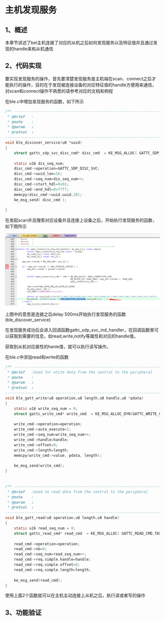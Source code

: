 # 主机发现服务

## 1、概述

本章节讲述了bel主机连接了对应的从机之后如何发现服务以及特征值并且通过发现的handle来和从机通信



## 2、代码实现

要实现发现服务的操作，首先要清楚发现服务是主机端在scan、connect之后才能执行的操作，目的在于发现被连接设备的对应特征值的handle方便用来通信，对scan和connect操作不熟悉的请参考对应的文档和例程

在ble.c中增加发现服务的函数，如下所示

```c
/** ---------------------------------------------------------------------------
 * @brief   :
 * @note    :
 * @param   :
 * @retval  :
-----------------------------------------------------------------------------*/
void ble_discover_service(u8 *uuid)
{
	struct gattc_sdp_svc_disc_cmd* disc_cmd  = KE_MSG_ALLOC( GATTC_SDP_SVC_DISC_CMD,TASK_GATTC, TASK_APP,gattc_sdp_svc_disc_cmd );
	
	static u16 dis_seq_num;
	disc_cmd->operation=GATTC_SDP_DISC_SVC;
	disc_cmd->uuid_len=16;
	disc_cmd->seq_num=dis_seq_num++;
	disc_cmd->start_hdl=0x01;
	disc_cmd->end_hdl=0xffff;
	memcpy(disc_cmd->uuid,uuid,16);
	ke_msg_send( disc_cmd );

}
```

在发起scan并且搜索对应设备并且连接上设备之后，开始执行发现服务的函数，如下图所示

![image-20210406101758947](image-20210406101758947.png) 

上图中的意思是连接之后delay 500ms开始执行发现服务的函数(ble_discover_service)

在发现服务成功后会进入回调函数gattc_sdp_svc_ind_handler，在回调函数里可以获取到需要的信息，如read,write,notify等属性和对应的handle值，

获取到从机对应属性的hanle值，就可以执行读写操作。

在ble.c中添加read和write的函数

```c
/** ---------------------------------------------------------------------------
 * @brief   :Used for wtite data from the central to the peripheral
 * @note    :
 * @param   :
 * @retval  :
-----------------------------------------------------------------------------*/
void ble_gatt_write(u8 operation,u8 length,u8 handle,u8 *pdata)
{
	static u16 write_seq_num = 0;
    struct gattc_write_cmd* write_cmd  = KE_MSG_ALLOC_DYN(GATTC_WRITE_CMD, TASK_GATTC,TASK_APP, gattc_write_cmd, length);
	
	write_cmd->operation=operation;
	write_cmd->auto_execute=1;
	write_cmd->seq_num=write_seq_num++;
	write_cmd->handle=handle;
	write_cmd->offset=0;
	write_cmd->length=length;
	memcpy(write_cmd->value, pdata, length);

	ke_msg_send(write_cmd);
}


/** ---------------------------------------------------------------------------
 * @brief   :Used to read data from the central to the peripheral
 * @note    :
 * @param   :
 * @retval  :
-----------------------------------------------------------------------------*/
void ble_gatt_read(u8 operation,u8 length,u8 handle)
{
	static u16 read_seq_num = 0;
    struct gattc_read_cmd* read_cmd  = KE_MSG_ALLOC( GATTC_READ_CMD,TASK_GATTC, TASK_APP,gattc_read_cmd );
	
	read_cmd->operation=operation;
	read_cmd->nb=0;
	read_cmd->seq_num=read_seq_num++;
	read_cmd->req.simple.handle=handle;
	read_cmd->req.simple.offset=0;
	read_cmd->req.simple.length=length;
		
	ke_msg_send(read_cmd);
}

```

使用上面2个函数就可以在主机主动连接上从机之后，执行读或者写的操作



## 3、功能验证

